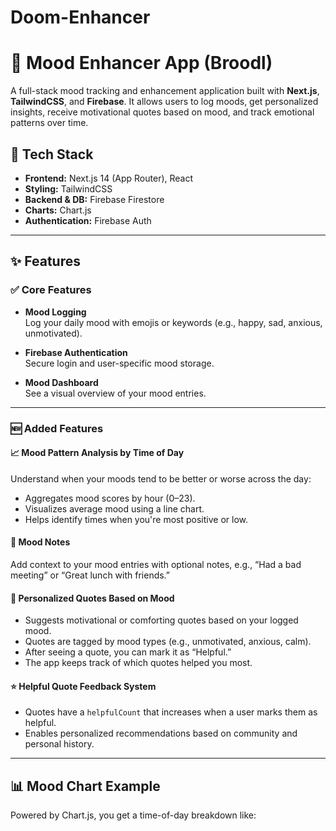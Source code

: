# Doom-Enhancer
# 🧠 Mood Enhancer App (Broodl)

A full-stack mood tracking and enhancement application built with **Next.js**, **TailwindCSS**, and **Firebase**. It allows users to log moods, get personalized insights, receive motivational quotes based on mood, and track emotional patterns over time.

## 🚀 Tech Stack

- **Frontend:** Next.js 14 (App Router), React
- **Styling:** TailwindCSS
- **Backend & DB:** Firebase Firestore
- **Charts:** Chart.js
- **Authentication:** Firebase Auth

---

## ✨ Features

### ✅ Core Features

- **Mood Logging**  
  Log your daily mood with emojis or keywords (e.g., happy, sad, anxious, unmotivated).

- **Firebase Authentication**  
  Secure login and user-specific mood storage.

- **Mood Dashboard**  
  See a visual overview of your mood entries.

---

### 🆕 Added Features

#### 📈 Mood Pattern Analysis by Time of Day

Understand when your moods tend to be better or worse across the day:

- Aggregates mood scores by hour (0–23).
- Visualizes average mood using a line chart.
- Helps identify times when you're most positive or low.

#### 🧾 Mood Notes

Add context to your mood entries with optional notes, e.g., “Had a bad meeting” or “Great lunch with friends.”

#### 💬 Personalized Quotes Based on Mood

- Suggests motivational or comforting quotes based on your logged mood.
- Quotes are tagged by mood types (e.g., unmotivated, anxious, calm).
- After seeing a quote, you can mark it as “Helpful.”
- The app keeps track of which quotes helped you most.

#### ⭐ Helpful Quote Feedback System

- Quotes have a `helpfulCount` that increases when a user marks them as helpful.
- Enables personalized recommendations based on community and personal history.

---

## 📊 Mood Chart Example

Powered by Chart.js, you get a time-of-day breakdown like:

